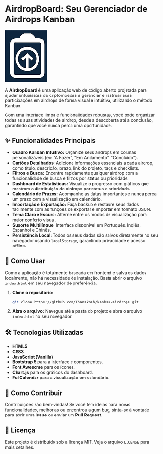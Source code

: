 # AirdropBoard: Seu Gerenciador de Airdrops Kanban

![AirdropBoard Logo](input_file_0.png)

A **AirdropBoard** é uma aplicação web de código aberto projetada para ajudar entusiastas de criptomoedas a gerenciar e rastrear suas participações em airdrops de forma visual e intuitiva, utilizando o método Kanban.

Com uma interface limpa e funcionalidades robustas, você pode organizar todas as suas atividades de airdrop, desde a descoberta até a conclusão, garantindo que você nunca perca uma oportunidade.

## ✨ Funcionalidades Principais

- **Quadro Kanban Intuitivo:** Organize seus airdrops em colunas personalizáveis (ex: "A Fazer", "Em Andamento", "Concluído").
- **Cartões Detalhados:** Adicione informações essenciais a cada airdrop, como título, descrição, prazo, link do projeto, tags e checklists.
- **Filtros e Busca:** Encontre rapidamente qualquer airdrop com a funcionalidade de busca e filtros por status ou prioridade.
- **Dashboard de Estatísticas:** Visualize o progresso com gráficos que mostram a distribuição de airdrops por status e prioridade.
- **Calendário de Prazos:** Acompanhe as datas importantes e nunca perca um prazo com a visualização em calendário.
- **Importação e Exportação:** Faça backup e restaure seus dados facilmente com as funções de exportar e importar em formato JSON.
- **Tema Claro e Escuro:** Alterne entre os modos de visualização para maior conforto visual.
- **Suporte Multilíngue:** Interface disponível em Português, Inglês, Espanhol e Chinês.
- **Persistência Local:** Todos os seus dados são salvos diretamente no seu navegador usando `localStorage`, garantindo privacidade e acesso offline.

## 🚀 Como Usar

Como a aplicação é totalmente baseada em frontend e salva os dados localmente, não há necessidade de instalação. Basta abrir o arquivo `index.html` em seu navegador de preferência.

1.  **Clone o repositório:**
    ```bash
    git clone https://github.com/Thanakosh/kanban-airdrops.git
    ```
2.  **Abra o arquivo:**
    Navegue até a pasta do projeto e abra o arquivo `index.html` no seu navegador.

## 🛠️ Tecnologias Utilizadas

- **HTML5**
- **CSS3**
- **JavaScript (Vanilla)**
- **Bootstrap 5** para a interface e componentes.
- **Font Awesome** para os ícones.
- **Chart.js** para os gráficos do dashboard.
- **FullCalendar** para a visualização em calendário.

## 🤝 Como Contribuir

Contribuições são bem-vindas! Se você tem ideias para novas funcionalidades, melhorias ou encontrou algum bug, sinta-se à vontade para abrir uma **Issue** ou enviar um **Pull Request**.

## 📄 Licença

Este projeto é distribuído sob a licença MIT. Veja o arquivo `LICENSE` para mais detalhes.

